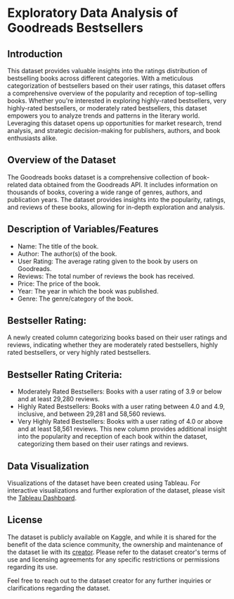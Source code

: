 # Exploratory Data Analysis of Goodreads Bestsellers
## Introduction
This dataset provides valuable insights into the ratings distribution of bestselling books across different categories. With a meticulous categorization of bestsellers based on their user ratings, this dataset offers a comprehensive overview of the popularity and reception of top-selling books. Whether you're interested in exploring highly-rated bestsellers, very highly-rated bestsellers, or moderately rated bestsellers, this dataset empowers you to analyze trends and patterns in the literary world. Leveraging this dataset opens up opportunities for market research, trend analysis, and strategic decision-making for publishers, authors, and book enthusiasts alike.


## Overview of the Dataset
The Goodreads books dataset is a comprehensive collection of book-related data obtained from the Goodreads API. It includes information on thousands of books, covering a wide range of genres, authors, and publication years. The dataset provides insights into the popularity, ratings, and reviews of these books, allowing for in-depth exploration and analysis.

## Description of Variables/Features
* Name: The title of the book.
* Author: The author(s) of the book.
* User Rating: The average rating given to the book by users on Goodreads.
* Reviews: The total number of reviews the book has received.
* Price: The price of the book.
* Year: The year in which the book was published.
* Genre: The genre/category of the book.
  
## Bestseller Rating: 
A newly created column categorizing books based on their user ratings and reviews, indicating whether they are moderately rated bestsellers, highly rated bestsellers, or very highly rated bestsellers.

## Bestseller Rating Criteria:
* Moderately Rated Bestsellers: Books with a user rating of 3.9 or below and at least 29,280 reviews.
* Highly Rated Bestsellers: Books with a user rating between 4.0 and 4.9, inclusive, and between 29,281 and 58,560 reviews.
* Very Highly Rated Bestsellers: Books with a user rating of 4.0 or above and at least 58,561 reviews.
This new column provides additional insight into the popularity and reception of each book within the dataset, categorizing them based on their user ratings and reviews.

## Data Visualization
Visualizations of the dataset have been created using Tableau. For interactive visualizations and further exploration of the dataset, please visit the [Tableau Dashboard](https://public.tableau.com/views/Book11_17115508245790/BestsellerBookDataRatingsReviewsPricesandMore?:language=en-US&publish=yes&:sid=&:display_count=n&:origin=viz_share_link).

## License
The dataset is publicly available on Kaggle, and while it is shared for the benefit of the data science community, the ownership and maintenance of the dataset lie with its [creator](https://www.kaggle.com/datasets/jealousleopard/goodreadsbooks). Please refer to the dataset creator's terms of use and licensing agreements for any specific restrictions or permissions regarding its use.

Feel free to reach out to the dataset creator for any further inquiries or clarifications regarding the dataset.
